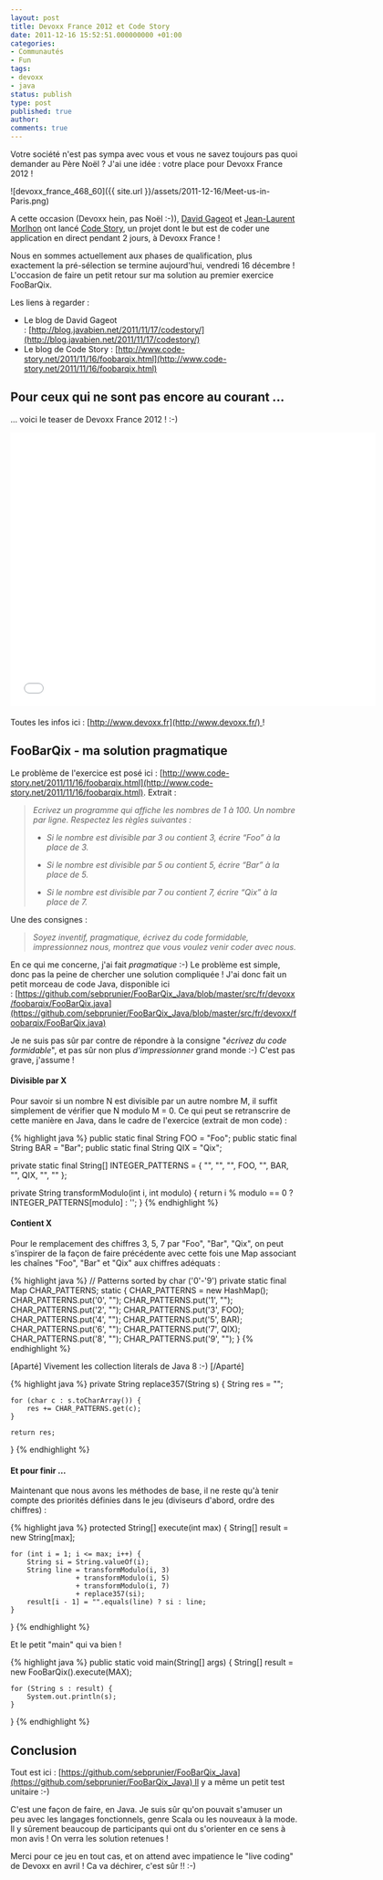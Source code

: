 ```yaml
---
layout: post
title: Devoxx France 2012 et Code Story
date: 2011-12-16 15:52:51.000000000 +01:00
categories:
- Communautés
- Fun
tags:
- devoxx
- java
status: publish
type: post
published: true
author:
comments: true
---
```


Votre société n'est pas sympa avec vous et vous ne savez toujours pas quoi demander au Père Noël ? J'ai une idée : votre place pour Devoxx France 2012 !

![devoxx_france_468_60]({{ site.url }}/assets/2011-12-16/Meet-us-in-Paris.png)

A cette occasion (Devoxx hein, pas Noël :-)), [David Gageot](http://twitter.com/dgageot) et [Jean-Laurent Morlhon](http://twitter.com/morlhon) ont lancé [Code Story](http://www.code-story.net), un projet dont le but est de coder une application en direct pendant 2 jours, à Devoxx France !

Nous en sommes actuellement aux phases de qualification, plus exactement la pré-sélection se termine aujourd'hui, vendredi 16 décembre ! L'occasion de faire un petit retour sur ma solution au premier exercice FooBarQix.

Les liens à regarder :

*   Le blog de David Gageot : [http://blog.javabien.net/2011/11/17/codestory/](http://blog.javabien.net/2011/11/17/codestory/)
*   Le blog de Code Story : [http://www.code-story.net/2011/11/16/foobarqix.html](http://www.code-story.net/2011/11/16/foobarqix.html)

## Pour ceux qui ne sont pas encore au courant ...

... voici le teaser de Devoxx France 2012 ! :-)

<div style="text-align: center; margin-bottom: 20px;">
    <iframe width="640" height="480" src="//www.youtube.com/embed/II6XiGGlJX0?rel=0" frameborder="0" allowfullscreen="1"> </iframe>
</div>

Toutes les infos ici : [http://www.devoxx.fr](http://www.devoxx.fr/) !

## FooBarQix - ma solution pragmatique

Le problème de l'exercice est posé ici : [http://www.code-story.net/2011/11/16/foobarqix.html](http://www.code-story.net/2011/11/16/foobarqix.html). Extrait :

> _Ecrivez un programme qui affiche les nombres de 1 à 100. Un nombre par ligne. Respectez les règles suivantes :_
>
> *   _Si le nombre est divisible par 3 ou contient 3, écrire “Foo” à la place de 3._
>
> *   _Si le nombre est divisible par 5 ou contient 5, écrire “Bar” à la place de 5._
>
> *   _Si le nombre est divisible par 7 ou contient 7, écrire “Qix” à la place de 7._

Une des consignes :

> _Soyez inventif, pragmatique, écrivez du code formidable, impressionnez nous, montrez que vous voulez venir coder avec nous._

En ce qui me concerne, j'ai fait _pragmatique_ :-) Le problème est simple, donc pas la peine de chercher une solution compliquée ! J'ai donc fait un petit morceau de code Java, disponible ici : [https://github.com/sebprunier/FooBarQix_Java/blob/master/src/fr/devoxx/foobarqix/FooBarQix.java](https://github.com/sebprunier/FooBarQix_Java/blob/master/src/fr/devoxx/foobarqix/FooBarQix.java)

Je ne suis pas sûr par contre de répondre à la consigne "_écrivez du code formidable_", et pas sûr non plus _d'impressionner_ grand monde :-) C'est pas grave, j'assume !

#### Divisible par X

Pour savoir si un nombre N est divisible par un autre nombre M, il suffit simplement de vérifier que N modulo M = 0. Ce qui peut se retranscrire de cette manière en Java, dans le cadre de l'exercice (extrait de mon code) :

{% highlight java %}
public static final String FOO = "Foo";
public static final String BAR = "Bar";
public static final String QIX = "Qix";

private static final String[] INTEGER_PATTERNS = { "", "", "", FOO, "", BAR, "", QIX, "", "" };

private String transformModulo(int i, int modulo) {
    return i % modulo == 0 ? INTEGER_PATTERNS[modulo] : '';
}
{% endhighlight %}

#### Contient X

Pour le remplacement des chiffres 3, 5, 7 par "Foo", "Bar", "Qix", on peut s'inspirer de la façon de faire précédente avec cette fois une Map associant les chaînes "Foo", "Bar" et "Qix" aux chiffres adéquats :

{% highlight java %}
// Patterns sorted by char ('0'-'9')
private static final Map CHAR_PATTERNS;
static {
    CHAR_PATTERNS = new HashMap();
    CHAR_PATTERNS.put('0', "");
    CHAR_PATTERNS.put('1', "");
    CHAR_PATTERNS.put('2', "");
    CHAR_PATTERNS.put('3', FOO);
    CHAR_PATTERNS.put('4', "");
    CHAR_PATTERNS.put('5', BAR);
    CHAR_PATTERNS.put('6', "");
    CHAR_PATTERNS.put('7', QIX);
    CHAR_PATTERNS.put('8', "");
    CHAR_PATTERNS.put('9', "");
}
{% endhighlight %}

[Aparté] Vivement les collection literals de Java 8 :-) [/Aparté]

{% highlight java %}
private String replace357(String s) {
    String res = "";

    for (char c : s.toCharArray()) {
        res += CHAR_PATTERNS.get(c);
    }

    return res;
}
{% endhighlight %}

#### Et pour finir ...

Maintenant que nous avons les méthodes de base, il ne reste qu'à tenir compte des priorités définies dans le jeu (diviseurs d'abord, ordre des chiffres) :

{% highlight java %}
protected String[] execute(int max) {
    String[] result = new String[max];

    for (int i = 1; i <= max; i++) {
        String si = String.valueOf(i);
        String line = transformModulo(i, 3)
                    + transformModulo(i, 5)
                    + transformModulo(i, 7)
                    + replace357(si);
        result[i - 1] = "".equals(line) ? si : line;
    }
}
{% endhighlight %}

Et le petit "main" qui va bien !

{% highlight java %}
public static void main(String[] args) {
    String[] result = new FooBarQix().execute(MAX);

    for (String s : result) {
        System.out.println(s);
    }
}
{% endhighlight %}

## Conclusion

Tout est ici : [https://github.com/sebprunier/FooBarQix_Java](https://github.com/sebprunier/FooBarQix_Java) Il y a même un petit test unitaire :-)

C'est une façon de faire, en Java. Je suis sûr qu'on pouvait s'amuser un peu avec les langages fonctionnels, genre Scala ou les nouveaux à la mode. Il y sûrement beaucoup de participants qui ont du s'orienter en ce sens à mon avis ! On verra les solution retenues !

Merci pour ce jeu en tout cas, et on attend avec impatience le "live coding" de Devoxx en avril ! Ca va déchirer, c'est sûr !! :-)